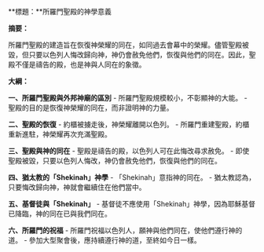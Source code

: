 **標題：**所羅門聖殿的神學意義

**摘要：**

所羅門聖殿的建造旨在恢復神榮耀的同在，如同過去會幕中的榮耀。儘管聖殿被毀，但只要以色列人悔改歸向神，神仍會赦免他們，恢復與他們的同在。因此，聖殿不僅是禱告的殿，也是神與人同在的象徵。

**大綱：**

**一、所羅門聖殿與外邦神廟的區別**
    - 所羅門聖殿規模較小，不彰顯神的大能。
    - 聖殿的目的是恢復神榮耀的同在，而非證明神的力量。

**二、聖殿的恢復**
    - 約櫃被擄走後，神榮耀離開以色列。
    - 所羅門重建聖殿，約櫃重新進駐，神榮耀再次充滿聖殿。

**三、聖殿與神的同在**
    - 聖殿是禱告的殿，以色列人可在此悔改尋求赦免。
    - 即使聖殿被毀，只要以色列人悔改，神仍會赦免他們，恢復與他們的同在。

**四、猶太教的「Shekinah」神學**
    - 「Shekinah」意指神的同在。
    - 猶太教認為，只要悔改歸向神，神就會繼續住在他們當中。

**五、基督徒與「Shekinah」**
    - 基督徒不應使用「Shekinah」神學，因為耶穌基督已降臨，神的同在已與我們同在。

**六、所羅門的祝福**
    - 所羅門祝福以色列人，願神與他們同在，使他們遵行神的道。
    - 參加大型聚會後，應持續遵行神的道，至終如今日一樣。